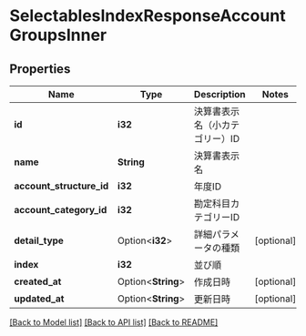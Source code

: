 # SelectablesIndexResponseAccountGroupsInner

## Properties

Name | Type | Description | Notes
------------ | ------------- | ------------- | -------------
**id** | **i32** | 決算書表示名（小カテゴリー）ID | 
**name** | **String** | 決算書表示名 | 
**account_structure_id** | **i32** | 年度ID | 
**account_category_id** | **i32** | 勘定科目カテゴリーID | 
**detail_type** | Option<**i32**> | 詳細パラメータの種類 | [optional]
**index** | **i32** | 並び順 | 
**created_at** | Option<**String**> | 作成日時 | [optional]
**updated_at** | Option<**String**> | 更新日時 | [optional]

[[Back to Model list]](../README.md#documentation-for-models) [[Back to API list]](../README.md#documentation-for-api-endpoints) [[Back to README]](../README.md)


